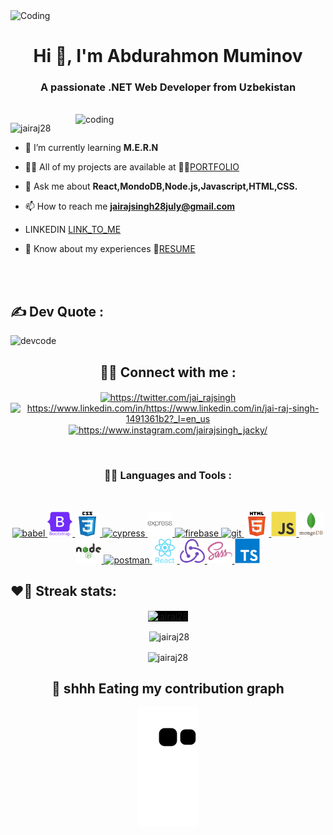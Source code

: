 <!-- ![Master-Header]() -->
<img  alt="Coding" width="100%" height="400px" margin-left="50%" src="https://www.lambdatest.com/resources/images/news24.gif">
<h1 align="center">Hi 👋, I'm Abdurahmon Muminov</h1>
<h3 align="center">A passionate .NET Web Developer from Uzbekistan</h3>
<br/>
<img align="right" alt="coding" width="400" src="https://media.tenor.com/-UygBh3nnfEAAAAC/coding.gif">

<p align="left">

 <img src="https://komarev.com/ghpvc/?username=jairaj28&label=Profile%20views&color=0e75b6&style=flat" alt="jairaj28" /> </p>

- 🌱 I’m currently learning **M.E.R.N**

- 👨‍💻 All of my projects are available at 🙋‍♂️[PORTFOLIO](https://jairaj28.github.io/)

- 💬 Ask me about **React,MondoDB,Node.js,Javascript,HTML,CSS.**

- 📫 How to reach me **jairajsingh28july@gmail.com**
-  LINKEDIN [LINK_TO_ME](https://www.linkedin.com/in/jai-raj-singh-1491361b2/)

- 📄 Know about my experiences 🤞[RESUME](https://drive.google.com/file/d/1tDUUMOm3fcji4iai-6-18Yxyzz7a7uIs/view?usp=sharing)
<br/>
<br/>
<h2>✍️ Dev Quote :</h2>
<img  height="200" width="600" src="https://quotefancy.com/media/wallpaper/3840x2160/2000910-Joel-Spolsky-Quote-Good-software-like-wine-takes-time.jpg" alt="devcode">
<br/>
<h2 align="center">🙋‍♂️ Connect with me :</h2>
<p align="center">
<a href="https://twitter.com/https://twitter.com/jai_rajsingh" target="blank"><img align="center" src="https://raw.githubusercontent.com/rahuldkjain/github-profile-readme-generator/master/src/images/icons/Social/twitter.svg" alt="https://twitter.com/jai_rajsingh" height="30" width="40" /></a>
<a href="https://linkedin.com/in/https://www.linkedin.com/in/https://www.linkedin.com/in/jai-raj-singh-1491361b2?_l=en_us" target="blank"><img align="center" src="https://raw.githubusercontent.com/rahuldkjain/github-profile-readme-generator/master/src/images/icons/Social/linked-in-alt.svg" alt="https://www.linkedin.com/in/https://www.linkedin.com/in/jai-raj-singh-1491361b2?_l=en_us" height="30" width="40" /></a>
<a href="https://www.instagram.com/jairajsingh_jacky/" target="blank"><img align="center" src="https://raw.githubusercontent.com/rahuldkjain/github-profile-readme-generator/master/src/images/icons/Social/instagram.svg" alt="https://www.instagram.com/jairajsingh_jacky/" height="30" width="40" /></a>
</p>
<br/>
<h3 align="center">👨‍💻 Languages and Tools :</h3>
<br/>
<p align="center">
 <a href="https://babeljs.io/" target="_blank" rel="noreferrer">
 <img src="https://www.vectorlogo.zone/logos/babeljs/babeljs-icon.svg" alt="babel" width="40" height="40"/>
 </a> 
<a href="https://getbootstrap.com" target="_blank" rel="noreferrer">
 <img src="https://raw.githubusercontent.com/devicons/devicon/master/icons/bootstrap/bootstrap-plain-wordmark.svg" alt="bootstrap" width="40" height="40"/> 
</a> 
<a href="https://www.w3schools.com/css/" target="_blank" rel="noreferrer">
 <img src="https://raw.githubusercontent.com/devicons/devicon/master/icons/css3/css3-original-wordmark.svg" alt="css3" width="40" height="40"/> 
</a> 
<a href="https://www.cypress.io" target="_blank" rel="noreferrer">
 <img src="https://raw.githubusercontent.com/simple-icons/simple-icons/6e46ec1fc23b60c8fd0d2f2ff46db82e16dbd75f/icons/cypress.svg" alt="cypress" width="40" height="40"/>
 </a>
 <a href="https://expressjs.com" target="_blank" rel="noreferrer"> 
<img src="https://raw.githubusercontent.com/devicons/devicon/master/icons/express/express-original-wordmark.svg" alt="express" width="40" height="40"/>
 </a>
 <a href="https://firebase.google.com/" target="_blank" rel="noreferrer">
 <img src="https://www.vectorlogo.zone/logos/firebase/firebase-icon.svg" alt="firebase" width="40" height="40"/>
 </a>
 <a href="https://git-scm.com/" target="_blank" rel="noreferrer">
 <img src="https://www.vectorlogo.zone/logos/git-scm/git-scm-icon.svg" alt="git" width="40" height="40"/>
 </a>
 <a href="https://www.w3.org/html/" target="_blank" rel="noreferrer"> 
<img src="https://raw.githubusercontent.com/devicons/devicon/master/icons/html5/html5-original-wordmark.svg" alt="html5" width="40" height="40"/> 
</a>
 <a href="https://developer.mozilla.org/en-US/docs/Web/JavaScript" target="_blank" rel="noreferrer"> 
<img src="https://raw.githubusercontent.com/devicons/devicon/master/icons/javascript/javascript-original.svg" alt="javascript" width="40" height="40"/>
 </a>
 <a href="https://www.mongodb.com/" target="_blank" rel="noreferrer">
 <img src="https://raw.githubusercontent.com/devicons/devicon/master/icons/mongodb/mongodb-original-wordmark.svg" alt="mongodb" width="40" height="40"/> 
</a>
 <a href="https://nodejs.org" target="_blank" rel="noreferrer"> 
<img src="https://raw.githubusercontent.com/devicons/devicon/master/icons/nodejs/nodejs-original-wordmark.svg" alt="nodejs" width="40" height="40"/> 
</a> 
<a href="https://postman.com" target="_blank" rel="noreferrer">
 <img src="https://www.vectorlogo.zone/logos/getpostman/getpostman-icon.svg" alt="postman" width="40" height="40"/>
 </a> 
<a href="https://reactjs.org/" target="_blank" rel="noreferrer"> 
<img src="https://raw.githubusercontent.com/devicons/devicon/master/icons/react/react-original-wordmark.svg" alt="react" width="40" height="40"/>
 </a>
 <a href="https://redux.js.org" target="_blank" rel="noreferrer">
 <img src="https://raw.githubusercontent.com/devicons/devicon/master/icons/redux/redux-original.svg" alt="redux" width="40" height="40"/>
 </a> 
<a href="https://sass-lang.com" target="_blank" rel="noreferrer">
 <img src="https://raw.githubusercontent.com/devicons/devicon/master/icons/sass/sass-original.svg" alt="sass" width="40" height="40"/>
 </a>
 <a href="https://www.typescriptlang.org/" target="_blank" rel="noreferrer"> 
<img src="https://raw.githubusercontent.com/devicons/devicon/master/icons/typescript/typescript-original.svg" alt="typescript" width="40" height="40"/>
 </a> </p>
<h2>❤️‍🔥 Streak stats:</h2>
<p align="center"><img style="background:black" align="center" width="300" src="https://github-readme-stats.vercel.app/api/top-langs?username=jairaj28&show_icons=true&locale=en&layout=compact&theme=react&hide_border=true&bg_color=18122B" alt="jairaj28" /></p>

<p align="center">&nbsp;<img align="center" src="https://github-readme-stats.vercel.app/api?username=jairaj28&show_icons=true&locale=en&theme=react&hide_border=true&bg_color=18122B" alt="jairaj28" /></p>

<p align="center"><img align="center" src="https://github-readme-streak-stats.herokuapp.com/?user=jairaj28&theme=react&hide_border=true&bg_color=18122B" alt="jairaj28" /></p>
<h2 align="center">🐍 shhh Eating my contribution graph</h2>
<div align="center"> 
<img  src="https://github.com/JAIRAJ28/JAIRAJ28/blob/output/github-contribution-grid-snake.svg" style="background-color: black" alt="SNAKE_GIF">
</div>
 






